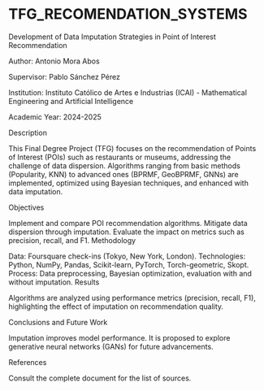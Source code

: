 # TFG_RECOMENDATION_SYSTEMS

Development of Data Imputation Strategies in Point of Interest Recommendation

Author: Antonio Mora Abos

Supervisor: Pablo Sánchez Pérez

Institution: Instituto Católico de Artes e Industrias (ICAI) - Mathematical Engineering and Artificial Intelligence

Academic Year: 2024-2025

Description

This Final Degree Project (TFG) focuses on the recommendation of Points of Interest (POIs) such as restaurants or museums, addressing the challenge of data dispersion. Algorithms ranging from basic methods (Popularity, KNN) to advanced ones (BPRMF, GeoBPRMF, GNNs) are implemented, optimized using Bayesian techniques, and enhanced with data imputation.

Objectives

Implement and compare POI recommendation algorithms.
Mitigate data dispersion through imputation.
Evaluate the impact on metrics such as precision, recall, and F1.
Methodology

Data: Foursquare check-ins (Tokyo, New York, London).
Technologies: Python, NumPy, Pandas, Scikit-learn, PyTorch, Torch-geometric, Skopt.
Process: Data preprocessing, Bayesian optimization, evaluation with and without imputation.
Results

Algorithms are analyzed using performance metrics (precision, recall, F1), highlighting the effect of imputation on recommendation quality.

Conclusions and Future Work

Imputation improves model performance. It is proposed to explore generative neural networks (GANs) for future advancements.

References

Consult the complete document for the list of sources.
